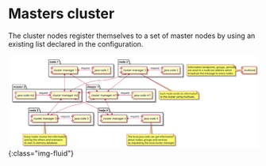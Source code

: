 Masters cluster
===============
 
The cluster nodes register themselves to a set of master nodes by using an existing list declared in the configuration.

![Masters cluster](images/masters-cluster.svg){:class="img-fluid"}
